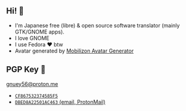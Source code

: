 ## Hi! 👋
- I'm Japanese free (libre) & open source software translator (mainly GTK/GNOME apps).
- I love GNOME
- I use Fedora ❤️ btw
- Avatar generated by [Mobilizon Avatar Generator](https://www.peppercarrot.com/extras/html/2020_mobilizon-generator/index.php)

## PGP Key 🔐
gnuey56@proton.me

- [`CF867532374585F5`](https://keyserver.ubuntu.com/pks/lookup?search=CF867532374585F5&fingerprint=on&op=index)
- [`DBED8A22501AC463` (email, ProtonMail)](https://gist.githubusercontent.com/gnuey56/ea54ca217d3ef1005f4778775fee507d/raw/fb6517b471a822539f7f06797ef1582d46a426e4/gnuey56_mail-pubkey.txt)
